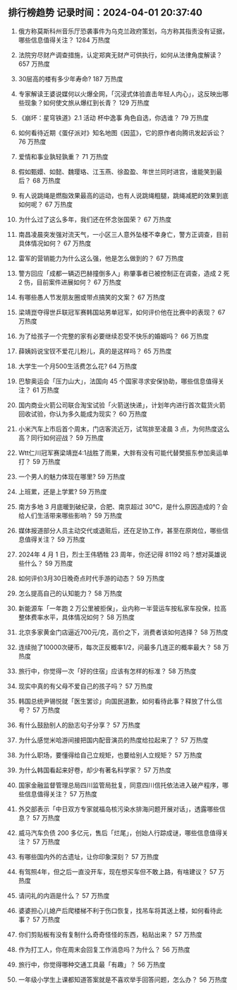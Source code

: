 
## 排行榜趋势 记录时间：2024-04-01 20:37:40
  
  1. 俄方称莫斯科州音乐厅恐袭事件为乌克兰政府策划，乌方称其指责没有证据，哪些信息值得关注？ 1284 万热度
    
  2. 法院穷尽财产调查措施，认定郑爽无财产可供执行，如何从法律角度解读？ 657 万热度
    
  3. 30层高的楼有多少年寿命? 187 万热度
    
  4. 专家解读王婆说媒何以火爆全网，「沉浸式体验直击年轻人内心」，这反映出哪些现象？如何使文旅从爆红到长青？ 129 万热度
    
  5. 《崩坏：星穹铁道》2.1 活动 杯中逸事 角色自选，你选谁？ 79 万热度
    
  6. 如何看待近期《蛋仔派对》知名地图《因蓝》，它的原作者向腾讯发起诉讼？ 76 万热度
    
  7. 爱情和事业孰轻孰重？ 71 万热度
    
  8. 假如甄嬛、如懿、魏璎珞、江玉燕、徐盈盈、年世兰同时进宫，谁能笑到最后？ 68 万热度
    
  9. 有人说跳绳是燃脂效果最高的运动，也有人说跳绳粗腿，跳绳减肥的效果到底如何呢？ 67 万热度
    
  10. 为什么过了这么多年，我们还在怀念张国荣？ 67 万热度
    
  11. 南昌凌晨突发强对流天气，一小区三人意外坠楼不幸身亡，警方正调查，目前具体情况如何？ 67 万热度
    
  12. 雷军的营销能力为什么这么强，他是怎么做到的？ 67 万热度
    
  13. 警方回应「成都一辆迈巴赫撞倒多人」称肇事者已被控制正在调查，造成 2 死 2 伤，目前案件进展如何？ 67 万热度
    
  14. 有哪些愚人节发朋友圈或带点搞笑的文案？ 67 万热度
    
  15. 梁靖崑夺得世乒联冠军赛韩国站男单冠军，如何评价他在比赛中的表现？ 67 万热度
    
  16. 为了给孩子一个完整的家有必要继续忍受不快乐的婚姻吗？ 66 万热度
    
  17. 薛姨妈说宝钗不爱花儿粉儿，真的是这样吗？ 65 万热度
    
  18. 大学生一个月500生活费怎么花? 64 万热度
    
  19. 巴黎奥运会「压力山大」，法国向 45 个国家寻求安保协助，哪些信息值得关注？ 61 万热度
    
  20. 国内商业火箭公司联合淘宝试验「火箭送快递」，计划年内进行首次载货火箭回收试验，你认为多久能成为现实？ 60 万热度
    
  21. 小米汽车上市后首个周末，门店客流近万，试驾排至凌晨 3 点，为何热度这么高？同行如何迎战？ 59 万热度
    
  22. Wtt仁川冠军赛梁靖崑4:1战胜了雨果，大胖有没有可能代替樊振东参加奥运单打？ 59 万热度
    
  23. 一个男人的魅力体现在哪里? 59 万热度
    
  24. 上班累，还是上学累? 59 万热度
    
  25. 南方多地 3 月底暖到破纪录，合肥、南京超过 30℃，是什么原因造成的？会给人们生活带来哪些影响？ 59 万热度
    
  26. 媒体报道部分人员主动交代或退赃后，还在足协工作，甚至在原岗位，哪些信息值得关注？ 59 万热度
    
  27. 2024年 4 月 1 日，烈士王伟牺牲 23 周年，你还记得 81192 吗？想对英雄说些什么？ 59 万热度
    
  28. 如何评价3月30日晚奇点时代手游的动态？ 59 万热度
    
  29. 怎么提高自己的认知能力？ 58 万热度
    
  30. 新能源车「一年跑 2 万公里被拒保」，业内称一半营运车按私家车投保，拉高整体费率水平，具体情况如何？ 58 万热度
    
  31. 北京多家黄金门店逼近700元/克，高价之下，消费者该如何选择？ 58 万热度
    
  32. 连续抛了10000次硬币，每次正反概率1/2，问最多几连正的概率最大？ 58 万热度
    
  33. 旅行中，你觉得一次「好的住宿」应该有怎样的标准？ 58 万热度
    
  34. 现实中真的有父母不爱自己的孩子吗？ 57 万热度
    
  35. 韩国总统尹锡悦就「医生罢诊」向国民道歉，如何看待此事？释放了什么信号？ 57 万热度
    
  36. 有什么鼓励别人的励志句子分享？ 57 万热度
    
  37. 为什么感觉米哈游间接把国内配音演员的热度给拉起来了？ 57 万热度
    
  38. 为什么职场，要懂得给自己立规矩，也要给别人立规矩？ 57 万热度
    
  39. 为什么韩国看起来好卷，却少有著名科学家？ 57 万热度
    
  40. 国家金融监督管理总局四川监管局批复，同意四川信托依法进入破产程序，哪些信息值得关注？ 57 万热度
    
  41. 外交部表示「中日双方专家就福岛核污染水排海问题开展对话」，透露哪些信息？ 57 万热度
    
  42. 威马汽车负债 200 多亿元，售后「烂尾」，创始人行踪成谜，哪些信息值得关注？ 57 万热度
    
  43. 有哪些国内外的古遗址，让你印象深刻？ 57 万热度
    
  44. 有驾照4年，但之后一直没开车，现在想买车但不敢上路，有啥建议？ 57 万热度
    
  45. 请问礼的内涵是什么？ 57 万热度
    
  46. 婆婆担心儿媳产后爬楼梯不利于伤口恢复，找吊车将其送上楼，如何看待此事？ 57 万热度
    
  47. 你们剪贴板有没有复制什么奇奇怪怪的东西，粘贴出来？ 57 万热度
    
  48. 作为打工人，你在周末会回复工作消息吗？为什么？ 56 万热度
    
  49. 旅行中，你觉得哪种交通工具最「有趣」？ 56 万热度
    
  50. 一年级小学生上课都知道答案就是不喜欢举手回答问题，怎么办？ 56 万热度
    